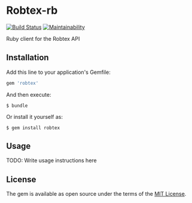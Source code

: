 # Robtex-rb

[![Build Status](https://travis-ci.org/ninoseki/robtex-rb.svg?branch=master)](https://travis-ci.org/ninoseki/robtex-rb)
[![Maintainability](https://api.codeclimate.com/v1/badges/b5bba652a09c7ef1aa57/maintainability)](https://codeclimate.com/github/ninoseki/robtex-rb/maintainability)

Ruby client for the Robtex API

## Installation

Add this line to your application's Gemfile:

```ruby
gem 'robtex'
```

And then execute:

    $ bundle

Or install it yourself as:

    $ gem install robtex

## Usage

TODO: Write usage instructions here

## License

The gem is available as open source under the terms of the [MIT License](https://opensource.org/licenses/MIT).

